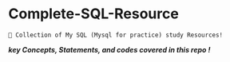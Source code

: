 # Complete-SQL-Resource

```
🎯 Collection of My SQL (Mysql for practice) study Resources!

```
***key Concepts, Statements, and codes covered in this repo !***
